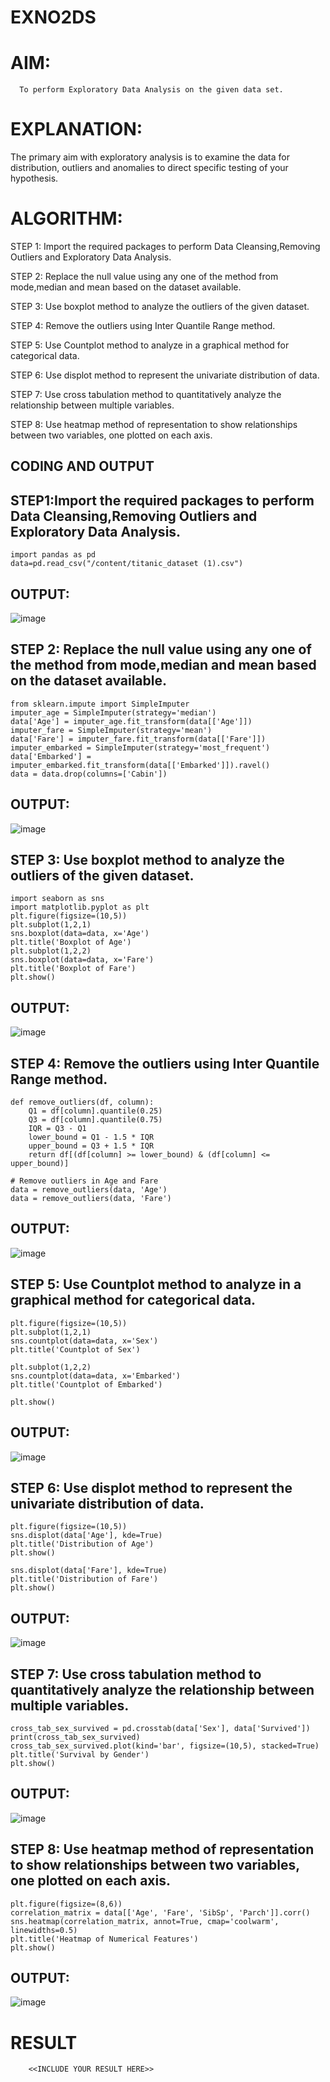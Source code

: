 # EXNO2DS
# AIM:
      To perform Exploratory Data Analysis on the given data set.
      
# EXPLANATION:
  The primary aim with exploratory analysis is to examine the data for distribution, outliers and anomalies to direct specific testing of your hypothesis.
  
# ALGORITHM:
STEP 1: Import the required packages to perform Data Cleansing,Removing Outliers and Exploratory Data Analysis.

STEP 2: Replace the null value using any one of the method from mode,median and mean based on the dataset available.

STEP 3: Use boxplot method to analyze the outliers of the given dataset.

STEP 4: Remove the outliers using Inter Quantile Range method.

STEP 5: Use Countplot method to analyze in a graphical method for categorical data.

STEP 6: Use displot method to represent the univariate distribution of data.

STEP 7: Use cross tabulation method to quantitatively analyze the relationship between multiple variables.

STEP 8: Use heatmap method of representation to show relationships between two variables, one plotted on each axis.

## CODING AND OUTPUT
## STEP1:Import the required packages to perform Data Cleansing,Removing Outliers and Exploratory Data Analysis.
```
import pandas as pd
data=pd.read_csv("/content/titanic_dataset (1).csv")
```
## OUTPUT:
![image](https://github.com/user-attachments/assets/9ce4a508-0fc7-4123-af4f-8d6a540bd563)
## STEP 2: Replace the null value using any one of the method from mode,median and mean based on the dataset available.
```
from sklearn.impute import SimpleImputer
imputer_age = SimpleImputer(strategy='median')
data['Age'] = imputer_age.fit_transform(data[['Age']])
imputer_fare = SimpleImputer(strategy='mean')
data['Fare'] = imputer_fare.fit_transform(data[['Fare']])
imputer_embarked = SimpleImputer(strategy='most_frequent')
data['Embarked'] = imputer_embarked.fit_transform(data[['Embarked']]).ravel()
data = data.drop(columns=['Cabin'])
```
## OUTPUT:
![image](https://github.com/user-attachments/assets/8b6efae3-98af-41f5-b910-6d6509cafc14)
## STEP 3: Use boxplot method to analyze the outliers of the given dataset.
```
import seaborn as sns
import matplotlib.pyplot as plt
plt.figure(figsize=(10,5))
plt.subplot(1,2,1)
sns.boxplot(data=data, x='Age')
plt.title('Boxplot of Age')
plt.subplot(1,2,2)
sns.boxplot(data=data, x='Fare')
plt.title('Boxplot of Fare')
plt.show()
```
## OUTPUT:
![image](https://github.com/user-attachments/assets/f4f0ed21-84fb-4571-bdf3-43c670267065)
## STEP 4: Remove the outliers using Inter Quantile Range method.
```
def remove_outliers(df, column):
    Q1 = df[column].quantile(0.25)
    Q3 = df[column].quantile(0.75)
    IQR = Q3 - Q1
    lower_bound = Q1 - 1.5 * IQR
    upper_bound = Q3 + 1.5 * IQR
    return df[(df[column] >= lower_bound) & (df[column] <= upper_bound)]

# Remove outliers in Age and Fare
data = remove_outliers(data, 'Age')
data = remove_outliers(data, 'Fare')
```
## OUTPUT:
![image](https://github.com/user-attachments/assets/9de0c115-cc0d-4465-84ba-d55d7c659c4c)
## STEP 5: Use Countplot method to analyze in a graphical method for categorical data.
```
plt.figure(figsize=(10,5))
plt.subplot(1,2,1)
sns.countplot(data=data, x='Sex')
plt.title('Countplot of Sex')

plt.subplot(1,2,2)
sns.countplot(data=data, x='Embarked')
plt.title('Countplot of Embarked')

plt.show()
```
## OUTPUT:
![image](https://github.com/user-attachments/assets/f6120622-11d9-4245-85c9-cda22762f7aa)
## STEP 6: Use displot method to represent the univariate distribution of data.
```
plt.figure(figsize=(10,5))
sns.displot(data['Age'], kde=True)
plt.title('Distribution of Age')
plt.show()

sns.displot(data['Fare'], kde=True)
plt.title('Distribution of Fare')
plt.show()
```
## OUTPUT:
![image](https://github.com/user-attachments/assets/dda9b042-70b3-4be8-b0fd-904c5790fbfc)
## STEP 7: Use cross tabulation method to quantitatively analyze the relationship between multiple variables.
```
cross_tab_sex_survived = pd.crosstab(data['Sex'], data['Survived'])
print(cross_tab_sex_survived)
cross_tab_sex_survived.plot(kind='bar', figsize=(10,5), stacked=True)
plt.title('Survival by Gender')
plt.show()
```
## OUTPUT:
![image](https://github.com/user-attachments/assets/7914c647-612f-4259-975b-a7cf884660ea)
## STEP 8: Use heatmap method of representation to show relationships between two variables, one plotted on each axis.
```
plt.figure(figsize=(8,6))
correlation_matrix = data[['Age', 'Fare', 'SibSp', 'Parch']].corr()
sns.heatmap(correlation_matrix, annot=True, cmap='coolwarm', linewidths=0.5)
plt.title('Heatmap of Numerical Features')
plt.show()
```
## OUTPUT:
![image](https://github.com/user-attachments/assets/99377b4d-3903-44e1-b1ed-68be6298b5f9)
# RESULT
        <<INCLUDE YOUR RESULT HERE>>

